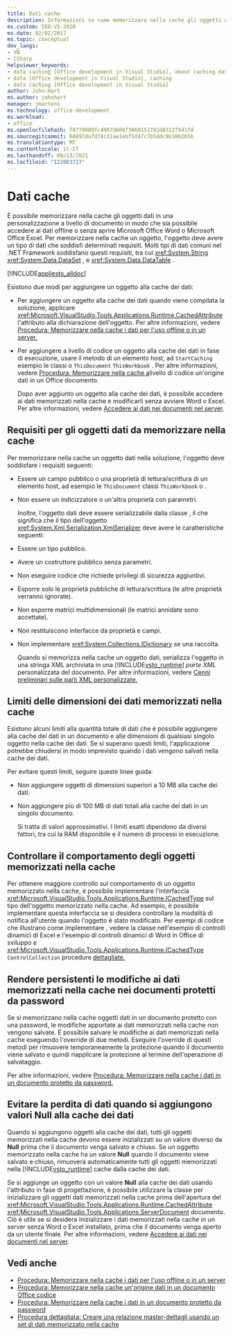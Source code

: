```yaml
---
title: Dati cache
description: Informazioni su come memorizzare nella cache gli oggetti dati in una personalizzazione a livello di documento in modo che sia possibile accedere ai dati offline o senza aprire Microsoft Office Word o Excel.
ms.custom: SEO-VS-2020
ms.date: 02/02/2017
ms.topic: conceptual
dev_langs:
- VB
- CSharp
helpviewer_keywords:
- data caching [Office development in Visual Studio], about caching data
- data [Office development in Visual Studio], caching
- data caching [Office development in Visual Studio]
author: John-Hart
ms.author: johnhart
manager: jmartens
ms.technology: office-development
ms.workload:
- office
ms.openlocfilehash: f8779089fc4987d600f3860151782d0322f9d1fd
ms.sourcegitcommit: 68897da7d74c31ae1ebf5d47c7b5ddc9b108265b
ms.translationtype: MT
ms.contentlocale: it-IT
ms.lasthandoff: 08/13/2021
ms.locfileid: "122083727"
---
```

# <a name="cache-data"></a>Dati cache
  È possibile memorizzare nella cache gli oggetti dati in una personalizzazione a livello di documento in modo che sia possibile accedere ai dati offline o senza aprire Microsoft Office Word o Microsoft Office Excel. Per memorizzare nella cache un oggetto, l'oggetto deve avere un tipo di dati che soddisfi determinati requisiti. Molti tipi di dati comuni nel .NET Framework soddisfano questi requisiti, tra cui <xref:System.String> <xref:System.Data.DataSet> , e <xref:System.Data.DataTable> .

 [!INCLUDE[appliesto_alldoc](../vsto/includes/appliesto-alldoc-md.md)]

 Esistono due modi per aggiungere un oggetto alla cache dei dati:

- Per aggiungere un oggetto alla cache dei dati quando viene compilata la soluzione, applicare <xref:Microsoft.VisualStudio.Tools.Applications.Runtime.CachedAttribute> l'attributo alla dichiarazione dell'oggetto. Per altre informazioni, vedere [Procedura: Memorizzare nella cache i dati per l'uso offline o in un server.](../vsto/how-to-cache-data-for-use-offline-or-on-a-server.md)

- Per aggiungere a livello di codice un oggetto alla cache dei dati in fase di esecuzione, usare il metodo di un elemento host, ad `StartCaching` esempio le classi o `ThisDocument` `ThisWorkbook` . Per altre informazioni, vedere [Procedura: Memorizzare nella cache a](../vsto/how-to-programmatically-cache-a-data-source-in-an-office-document.md)livello di codice un'origine dati in un Office documento.

  Dopo aver aggiunto un oggetto alla cache dei dati, è possibile accedere ai dati memorizzati nella cache e modificarli senza avviare Word o Excel. Per altre informazioni, vedere [Accedere ai dati nei documenti nel server](../vsto/accessing-data-in-documents-on-the-server.md).

## <a name="requirements-for-data-objects-to-be-cached"></a>Requisiti per gli oggetti dati da memorizzare nella cache
 Per memorizzare nella cache un oggetto dati nella soluzione, l'oggetto deve soddisfare i requisiti seguenti:

- Essere un campo pubblico o una proprietà di lettura/scrittura di un elemento host, ad esempio le `ThisDocument` classi `ThisWorkbook` o .

- Non essere un indicizzatore o un'altra proprietà con parametri.

  Inoltre, l'oggetto dati deve essere serializzabile dalla classe , il che significa che il tipo dell'oggetto <xref:System.Xml.Serialization.XmlSerializer> deve avere le caratteristiche seguenti:

- Essere un tipo pubblico.

- Avere un costruttore pubblico senza parametri.

- Non eseguire codice che richiede privilegi di sicurezza aggiuntivi.

- Esporre solo le proprietà pubbliche di lettura/scrittura (le altre proprietà verranno ignorate).

- Non esporre matrici multidimensionali (le matrici annidate sono accettate).

- Non restituiscono interfacce da proprietà e campi.

- Non implementare <xref:System.Collections.IDictionary> se una raccolta.

  Quando si memorizza nella cache un oggetto dati, serializza l'oggetto in una stringa XML archiviata in una [!INCLUDE[vsto_runtime](../vsto/includes/vsto-runtime-md.md)] *parte XML* personalizzata del documento. Per altre informazioni, vedere [Cenni preliminari sulle parti XML personalizzate.](../vsto/custom-xml-parts-overview.md)

## <a name="cached-data-size-limits"></a>Limiti delle dimensioni dei dati memorizzati nella cache
 Esistono alcuni limiti alla quantità totale di dati che è possibile aggiungere alla cache dei dati in un documento e alle dimensioni di qualsiasi singolo oggetto nella cache dei dati. Se si superano questi limiti, l'applicazione potrebbe chiudersi in modo imprevisto quando i dati vengono salvati nella cache dei dati.

 Per evitare questi limiti, seguire queste linee guida:

- Non aggiungere oggetti di dimensioni superiori a 10 MB alla cache dei dati.

- Non aggiungere più di 100 MB di dati totali alla cache dei dati in un singolo documento.

  Si tratta di valori approssimativi. I limiti esatti dipendono da diversi fattori, tra cui la RAM disponibile e il numero di processi in esecuzione.

## <a name="control-the-behavior-of-cached-objects"></a>Controllare il comportamento degli oggetti memorizzati nella cache
 Per ottenere maggiore controllo sul comportamento di un oggetto memorizzato nella cache, è possibile implementare l'interfaccia <xref:Microsoft.VisualStudio.Tools.Applications.Runtime.ICachedType> sul tipo dell'oggetto memorizzato nella cache. Ad esempio, è possibile implementare questa interfaccia se si desidera controllare la modalità di notifica all'utente quando l'oggetto è stato modificato. Per esempi di codice che illustrano come implementare , vedere la classe nell'esempio di controlli dinamici di Excel e l'esempio di controlli dinamici di Word in Office di sviluppo e <xref:Microsoft.VisualStudio.Tools.Applications.Runtime.ICachedType> `ControlCollection` procedure [dettagliate.](../vsto/office-development-samples-and-walkthroughs.md)

## <a name="persist-changes-to-cached-data-in-password-protected-documents"></a>Rendere persistenti le modifiche ai dati memorizzati nella cache nei documenti protetti da password
 Se si memorizzano nella cache oggetti dati in un documento protetto con una password, le modifiche apportate ai dati memorizzati nella cache non vengono salvate. È possibile salvare le modifiche ai dati memorizzati nella cache eseguendo l'override di due metodi. Eseguire l'override di questi metodi per rimuovere temporaneamente la protezione quando il documento viene salvato e quindi riapplicare la protezione al termine dell'operazione di salvataggio.

 Per altre informazioni, vedere [Procedura: Memorizzare nella cache i dati in un documento protetto da password.](../vsto/how-to-cache-data-in-a-password-protected-document.md)

## <a name="prevent-data-loss-when-adding-null-values-to-the-data-cache"></a>Evitare la perdita di dati quando si aggiungono valori Null alla cache dei dati
 Quando si aggiungono oggetti alla cache dei dati, tutti gli oggetti memorizzati nella cache devono essere inizializzati su un valore diverso da **Null** prima che il documento venga salvato e chiuso. Se un oggetto memorizzato nella cache ha un valore **Null** quando il documento viene salvato e chiuso, rimuoverà automaticamente tutti gli oggetti memorizzati nella [!INCLUDE[vsto_runtime](../vsto/includes/vsto-runtime-md.md)] cache dalla cache dei dati.

 Se si aggiunge un oggetto con un valore **Null** alla cache dei dati usando l'attributo in fase di progettazione, è possibile utilizzare la classe per inizializzare gli oggetti dati memorizzati nella cache prima dell'apertura del <xref:Microsoft.VisualStudio.Tools.Applications.Runtime.CachedAttribute> <xref:Microsoft.VisualStudio.Tools.Applications.ServerDocument> documento. Ciò è utile se si desidera inizializzare i dati memorizzati nella cache in un server senza Word o Excel installato, prima che il documento venga aperto da un utente finale. Per altre informazioni, vedere [Accedere ai dati nei documenti nel server](../vsto/accessing-data-in-documents-on-the-server.md).

## <a name="see-also"></a>Vedi anche
- [Procedura: Memorizzare nella cache i dati per l'uso offline o in un server](../vsto/how-to-cache-data-for-use-offline-or-on-a-server.md)
- [Procedura: Memorizzare nella cache un'origine dati in un documento Office codice](../vsto/how-to-programmatically-cache-a-data-source-in-an-office-document.md)
- [Procedura: Memorizzare nella cache i dati in un documento protetto da password](../vsto/how-to-cache-data-in-a-password-protected-document.md)
- [Procedura dettagliata: Creare una relazione master-dettagli usando un set di dati memorizzato nella cache](../vsto/walkthrough-creating-a-master-detail-relation-using-a-cached-dataset.md)
